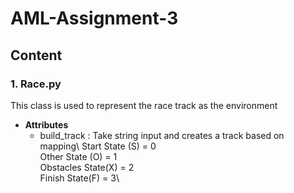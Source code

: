 # AML-Assignment-3
## Content
### 1. Race.py
This class is used to represent the race track as the environment
- **Attributes**
  - build_track : Take string input and creates a track based on mapping\ 
        Start State (S) = 0\
        Other State (O) = 1\
        Obstacles State(X) = 2\
        Finish State(F) = 3\
        
